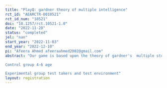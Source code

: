 ```yaml
---
title: "PlayQ: gardner theory of multiple intelligence"
rct_id: "AEARCTR-0010521"
rct_id_num: "10521"
doi: "10.1257/rct.10521-1.0"
date: "2022-11-28"
status: "completed"
jel: "nan"
start_year: "2022-11-03"
end_year: "2022-12-10"
pi: "Afeera Ahmed afeeraahmed2002@gmail.com"
abstract: "Our game is based upon the theory of gardner's  multiple story of intelligence we have put forward a gane idea. It is made for school going student age 4-6. The purpose of this game is to characterize the memory,visual and auditory ability.
Control group 4-6 age
Experimental group test takers and test environment"
layout: registration
---
```


